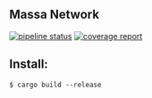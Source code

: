 ## Massa Network   

[![pipeline status](https://gitlab.com/massalabs/massa-network/badges/master/pipeline.svg)](https://gitlab.com/massalabs/massa-network/-/commits/master)
[![coverage report](https://gitlab.com/massalabs/massa-network/badges/master/coverage.svg)](https://gitlab.com/massalabs/massa-network/-/commits/master)


## Install:    
```shell   
$ cargo build --release
```
